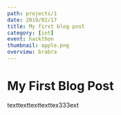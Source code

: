 ```yaml
---
path: projects/1
date: 2019/02/17
title: My first blog post
category: [iot]
event: hackthon
thumbnail: apple.png
overview: brabra
---
```


# My First Blog Post
texttexttexttexttex333ext
